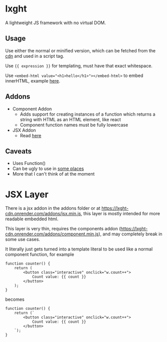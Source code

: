 # lxght
A lightweight JS framework with no virtual DOM.

## Usage
Use either the normal or minified version, which can be fetched from the [cdn](https://lxght-cdn.onrender.com/lxght.min.js) and used in a script tag.  
  
Use `{{ expression }}` for templating, must have that exact whitespace.  
  
Use `<embed-html value="<h1>hello</h1>"></embed-html>` to embed innerHTML, example [here](https://github.com/raxracks/lxght/blob/master/examples/iteration.html#L211).

## Addons
- Component Addon
    - Adds support for creating instances of a function which returns a string with HTML as an HTML element, like react
    - Component function names must be fully lowercase
- JSX Addon
    - Read [here](#jsx-layer)

## Caveats
- Uses Function()
- Can be ugly to use in [some places](https://github.com/raxracks/lxght/blob/master/examples/fetching.html#L38)
- More that I can't think of at the moment

# JSX Layer
There is a jsx addon in the addons folder or at https://lxght-cdn.onrender.com/addons/jsx.min.js, this layer is mostly intended for more readable embedded html.
  
This layer is very thin, requires the components addon (https://lxght-cdn.onrender.com/addons/component.min.js), and may completely break in some use cases.  
  
It literally just gets turned into a template literal to be used like a normal component function, for example
```
function counter() {
    return (
        <button class="interactive" onclick="w.count++">
            Count value: {{ count }}
        </button>
    );
}
```
becomes
```
function counter() {
    return (`
        <button class="interactive" onclick="w.count++">
            Count value: {{ count }}
        </button>
    `);
}
```
